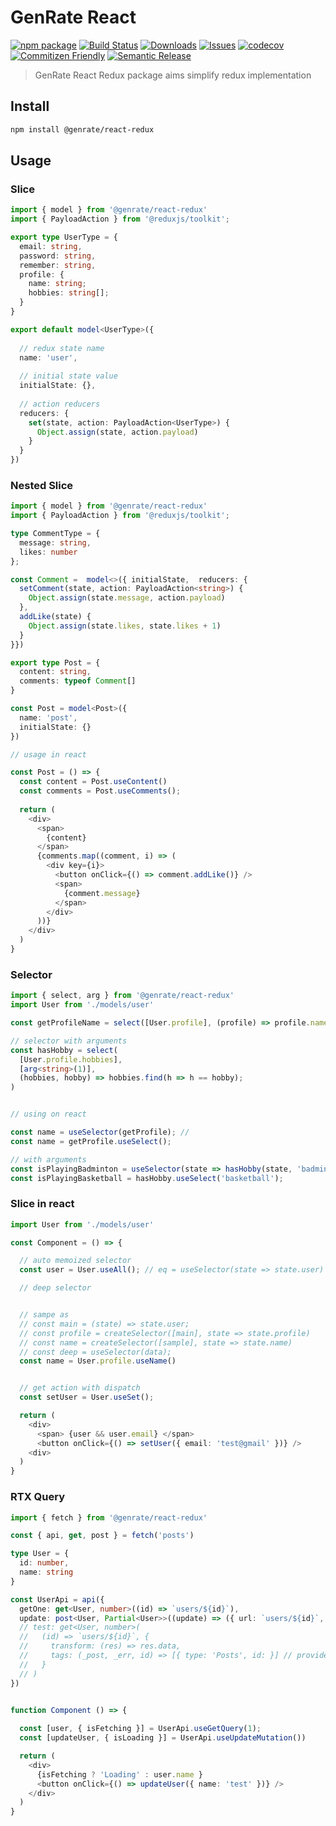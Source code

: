 # GenRate React

[![npm package][npm-img]][npm-url] [![Build Status][build-img]][build-url] [![Downloads][downloads-img]][downloads-url] [![Issues][issues-img]][issues-url] [![codecov][codecov-img]][codecov-url] [![Commitizen Friendly][commitizen-img]][commitizen-url] [![Semantic Release][semantic-release-img]][semantic-release-url]

> GenRate React Redux package aims simplify redux implementation

## Install

```bash
npm install @genrate/react-redux
```

## Usage

### Slice
```ts
import { model } from '@genrate/react-redux'
import { PayloadAction } from '@reduxjs/toolkit';

export type UserType = {
  email: string,
  password: string,
  remember: string,
  profile: {
    name: string;
    hobbies: string[];
  }
}

export default model<UserType>({
  
  // redux state name
  name: 'user', 
  
  // initial state value
  initialState: {}, 
  
  // action reducers
  reducers: {
    set(state, action: PayloadAction<UserType>) {
      Object.assign(state, action.payload)
    }
  }
})

```

### Nested Slice

```ts
import { model } from '@genrate/react-redux'
import { PayloadAction } from '@reduxjs/toolkit';

type CommentType = { 
  message: string, 
  likes: number 
};

const Comment =  model<>({ initialState,  reducers: {
  setComment(state, action: PayloadAction<string>) {
    Object.assign(state.message, action.payload)
  },
  addLike(state) {
    Object.assign(state.likes, state.likes + 1)
  }
}})

export type Post = {
  content: string,
  comments: typeof Comment[]
}

const Post = model<Post>({
  name: 'post',
  initialState: {}
})

// usage in react 

const Post = () => {
  const content = Post.useContent()
  const comments = Post.useComments();
  
  return (
    <div>
      <span>
        {content}
      </span>
      {comments.map((comment, i) => (
        <div key={i}>
          <button onClick={() => comment.addLike()} />    
          <span>
            {comment.message}
          </span>
        </div>
      ))}
    </div>
  )
}

```

### Selector 

```ts
import { select, arg } from '@genrate/react-redux'
import User from './models/user'

const getProfileName = select([User.profile], (profile) => profile.name);

// selector with arguments
const hasHobby = select(
  [User.profile.hobbies],
  [arg<string>(1)],
  (hobbies, hobby) => hobbies.find(h => h == hobby);
)


// using on react 

const name = useSelector(getProfile); // 
const name = getProfile.useSelect();

// with arguments
const isPlayingBadminton = useSelector(state => hasHobby(state, 'badminton'));
const isPlayingBasketball = hasHobby.useSelect('basketball');

```

### Slice in react

```ts
import User from './models/user'

const Component = () => {

  // auto memoized selector
  const user = User.useAll(); // eq = useSelector(state => state.user)

  // deep selector


  // sampe as 
  // const main = (state) => state.user;
  // const profile = createSelector([main], state => state.profile)
  // const name = createSelector([sample], state => state.name)
  // const deep = useSelector(data);
  const name = User.profile.useName() 


  // get action with dispatch
  const setUser = User.useSet();

  return (
    <div>
      <span> {user && user.email} </span>
      <button onClick={() => setUser({ email: 'test@gmail' })} /> 
    <div>
  )
}

```
### RTX Query 
```ts
import { fetch } from '@genrate/react-redux'

const { api, get, post } = fetch('posts')

type User = {
  id: number,
  name: string
}

const UserApi = api({
  getOne: get<User, number>((id) => `users/${id}`),
  update: post<User, Partial<User>>((update) => ({ url: `users/${id}`, body: update }))
  // test: get<User, number>(
  //   (id) => `users/${id}`, {
  //     transform: (res) => res.data,
  //     tags: (_post, _err, id) => [{ type: 'Posts', id: }] // provideTags
  //   } 
  // )
})


function Component () => {
  
  const [user, { isFetching }] = UserApi.useGetQuery(1);
  const [updateUser, { isLoading }] = UserApi.useUpdateMutation())

  return (
    <div> 
      {isFetching ? 'Loading' : user.name }
      <button onClick={() => updateUser({ name: 'test' })} />
    </div>
  )
}


```
[build-img]: https://github.com/GenRate/genrate-react-redux/actions/workflows/release.yml/badge.svg
[build-url]: https://github.com/GenRate/genrate-react-redux/actions/workflows/release.yml
[downloads-img]: https://img.shields.io/npm/dt/@genrate/react-redux
[downloads-url]: https://www.npmtrends.com/@genrate/react-redux
[npm-img]: https://img.shields.io/npm/v/@genrate/react-redux
[npm-url]: https://www.npmjs.com/package/@genrate/react-redux
[issues-img]: https://img.shields.io/github/issues/GenRate/genrate-react-redux
[issues-url]: https://github.com/GenRate/genrate-react-redux/issues
[codecov-img]: https://codecov.io/gh/GenRate/genrate-react-redux/branch/master/graph/badge.svg?token=A0V6BNMPRY
[codecov-url]: https://codecov.io/gh/GenRate/genrate-react-redux
[semantic-release-img]: https://img.shields.io/badge/%20%20%F0%9F%93%A6%F0%9F%9A%80-semantic--release-e10079.svg
[semantic-release-url]: https://github.com/semantic-release/semantic-release
[commitizen-img]: https://img.shields.io/badge/commitizen-friendly-brightgreen.svg
[commitizen-url]: http://commitizen.github.io/cz-cli/
